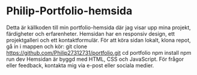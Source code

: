# Philip-Portfolio-hemsida
Detta är källkoden till min portfolio-hemsida där jag visar upp mina projekt, färdigheter och erfarenheter. Hemsidan har en responsiv design, ett projektgalleri och ett kontaktformulär.  För att köra sidan lokalt, klona repot, gå in i mappen och kör:  git clone https://github.com/Philip27312731/portfolio.git cd portfolio npm install npm run dev  Hemsidan är byggd med HTML, CSS och JavaScript. För frågor eller feedback, kontakta mig via e-post eller sociala medier.